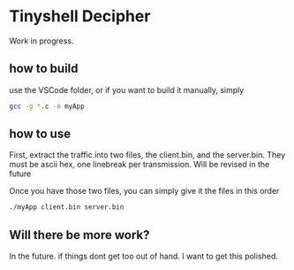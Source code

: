 # Tinyshell Decipher

Work in progress.

## how to build

use the VSCode folder, or if you want to build it manually, simply

```sh
gcc -g *.c -o myApp
```

## how to use

First, extract the traffic into two files, the client.bin, and the server.bin. They must be
ascii hex, one linebreak per transmission. Will be revised in the future

Once you have those two files, you can simply give it the files in this order
```sh
./myApp client.bin server.bin
```

## Will there be more work?

In the future. if things dont get too out of hand. I want to get this polished.